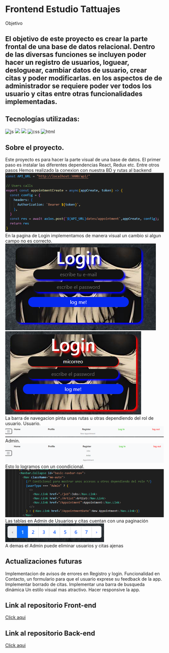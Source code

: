 # Frontend Estudio Tattuajes

Objetivo
## El objetivo de este proyecto es crear la parte frontal de una base de datos relacional. Dentro de las diversas funciones se incluyen poder hacer un registro de usuarios, loguear, desloguear, cambiar datos de usuario, crear citas y poder modificarlas. en los aspectos de de administrador se requiere poder ver todos los usuario y citas entre otras funcionalidades implementadas.

## Tecnologías utilizadas:

![js](https://img.shields.io/badge/JavaScript-yellow?logo=JavaScript) ![](https://img.shields.io/badge/React-ligthblue?logo=React) ![](https://img.shields.io/badge/Redux-purple?logo=Redux) ![css](https://img.shields.io/badge/CSS3-blue?logo=CSS3) ![html](https://img.shields.io/badge/html5-orange?logo=html5)

## Sobre el proyecto.
Este proyecto es para hacer la parte visual de una base de datos.
El primer paso es instalar las diferentes dependencias React, Redux etc.
Entre otros pasos Hemos realizado la conexion con nuestra BD y rutas al backend 
![alt text](image.png) </br>
En la pagina de Login implementamos de manera visual un cambio si algun campo no es correcto.
![alt text](image-1.png) ![alt text](image-2.png)</br>
La barra de navegacion pinta unas rutas u otras dependiendo del rol de usuario.
Usuario.
![alt text](image-3.png)</br>
Admin.
![alt text](image-4.png)</br>
Esto lo logramos con un coondicional.
![alt text](image-5.png)</br>
Las tablas en Admin de Usuarios y citas cuentan con una paginación
![alt text](image-6.png)</br>
A demas el Admin puede eliminar usuarios y citas ajenas 

## Actualizaciones futuras

Implementacion de avisos de errores en Registro y login.
Funcionalidad en Contacto, un formulario para que el usuario exprese su feedback de la app.
Implementar borrado de citas.
Implementar una barra de busqueda dinámica
Un estilo visual mas atractivo.
Hacer responsive la app.

## Link al repositorio Front-end

[Click aqui](https://github.com/AlbertoPueblas/Frontend-studio-tatto)

## Link al repositorio Back-end

[Click aqui](https://github.com/AlbertoPueblas/Backend-studio-tatto)
